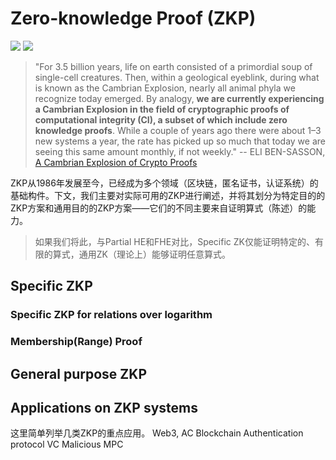 # Zero-knowledge Proof (ZKP)

![](https://badgen.net/badge/:update-to/:Apr-2023/red) ![](https://badgen.net/badge/:papers/:XX/blue) 

> "For 3.5 billion years, life on earth consisted of a primordial soup of single-cell creatures. Then, within a geological eyeblink, during what is known as the Cambrian Explosion, nearly all animal phyla we recognize today emerged.
> By analogy, **we are currently experiencing a Cambrian Explosion in the field of cryptographic proofs of computational integrity (CI), a subset of which include zero knowledge proofs**. While a couple of years ago there were about 1–3 new systems a year, the rate has picked up so much that today we are seeing this same amount monthly, if not weekly."
> -- ELI BEN-SASSON, [A Cambrian Explosion of Crypto Proofs](https://nakamoto.com/cambrian-explosion-of-crypto-proofs/)

ZKP从1986年发展至今，已经成为多个领域（区块链，匿名证书，认证系统）的基础构件。下文，我们主要对实际可用的ZKP进行阐述，并将其划分为特定目的的ZKP方案和通用目的的ZKP方案——它们的不同主要来自证明算式（陈述）的能力。
> 如果我们将此，与Partial HE和FHE对比，Specific ZK仅能证明特定的、有限的算式，通用ZK（理论上）能够证明任意算式。

## Specific ZKP


### Specific ZKP for relations over logarithm


### Membership(Range) Proof

<!-- #### Cryptographic Accumulator 这似乎就太细了 -->

## General purpose ZKP


## Applications on ZKP systems

这里简单列举几类ZKP的重点应用。
Web3, AC
Blockchain
Authentication protocol
VC
Malicious MPC
